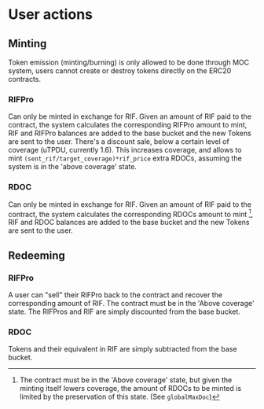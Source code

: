 # User actions

## Minting

Token emission (minting/burning) is only allowed to be done through MOC system, users cannot create or destroy tokens directly on the ERC20 contracts.

### RIFPro

Can only be minted in exchange for RIF.
Given an amount of RIF paid to the contract, the system calculates the corresponding RIFPro amount to mint, RIF and RIFPro balances are added to the base bucket and the new Tokens are sent to the user.
There's a discount sale, below a certain level of coverage (uTPDU, currently 1.6).
This increases coverage, and allows to mint `(sent_rif/target_coverage)*rif_price` extra RDOCs, assuming the system is in the 'above coverage' state.

### RDOC

Can only be minted in exchange for RIF.
Given an amount of RIF paid to the contract, the system calculates the corresponding RDOCs amount to mint [^1], RIF and RDOC balances are added to the base bucket and the new Tokens are sent to the user.

[^1]: The contract must be in the 'Above coverage' state, but given the minting itself lowers coverage, the amount of RDOCs to be minted is limited by the preservation of this state. (See `globalMaxDoc`)

## Redeeming

### RIFPro

A user can "sell" their RIFPro back to the contract and recover the corresponding amount of RIF.
The contract must be in the 'Above coverage' state.
The RIFPros and RIF are simply discounted from the base bucket.

### RDOC

Tokens and their equivalent in RIF are simply subtracted from the base bucket.
